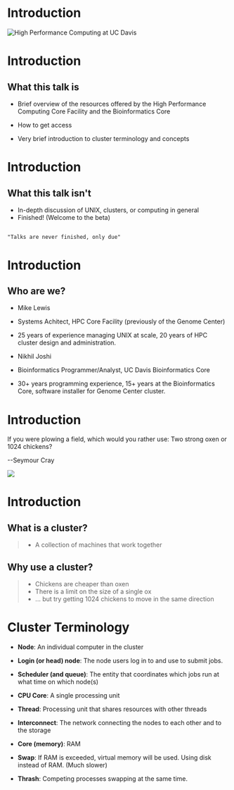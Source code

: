 # Introduction

![High Performance Computing at UC Davis](images/HPC-unit-signature.png)

# Introduction

## What this talk is

* Brief overview of the resources offered by the High Performance Computing
  Core Facility and the Bioinformatics Core

* How to get access

* Very brief introduction to cluster terminology and concepts

# Introduction

## What this talk isn't

* In-depth discussion of UNIX, clusters, or computing in general
* Finished!  (Welcome to the beta)

##

	"Talks are never finished, only due"

# Introduction

## Who are we?

* Mike Lewis
* Systems Achitect, HPC Core Facility (previously of the Genome Center)
* 25 years of experience managing UNIX at scale, 20 years of HPC cluster
  design and administration.

* Nikhil Joshi
* Bioinformatics Programmer/Analyst, UC Davis Bioinformatics Core
* 30+ years programming experience, 15+ years at the Bioinformatics Core, software installer for Genome Center cluster.

# Introduction

If you were plowing a field, which would you rather use: Two strong oxen 
or 1024 chickens?

--Seymour Cray

![](images/CrayXMP_Feathered.jpg)

# Introduction

## What is a cluster?

> - A collection of machines that work together


## Why use a cluster?

> - Chickens are cheaper than oxen
> - There is a limit on the size of a single ox
> - ... but try getting 1024 chickens to move in the same direction


# Cluster Terminology

* **Node**:
An individual computer in the cluster

* **Login (or head) node**:
The node users log in to and use to submit jobs.

* **Scheduler (and queue)**:
The entity that coordinates which jobs run at what time on which node(s)

* **CPU Core**:
A single processing unit

* **Thread**:
Processing unit that shares resources with other threads

* **Interconnect**:
The network connecting the nodes to each other and to the storage

* **Core (memory)**:
RAM

* **Swap**:
If RAM is exceeded, virtual memory will be used.  Using disk instead of RAM.
(Much slower)

* **Thrash**:
Competing processes swapping at the same time.

